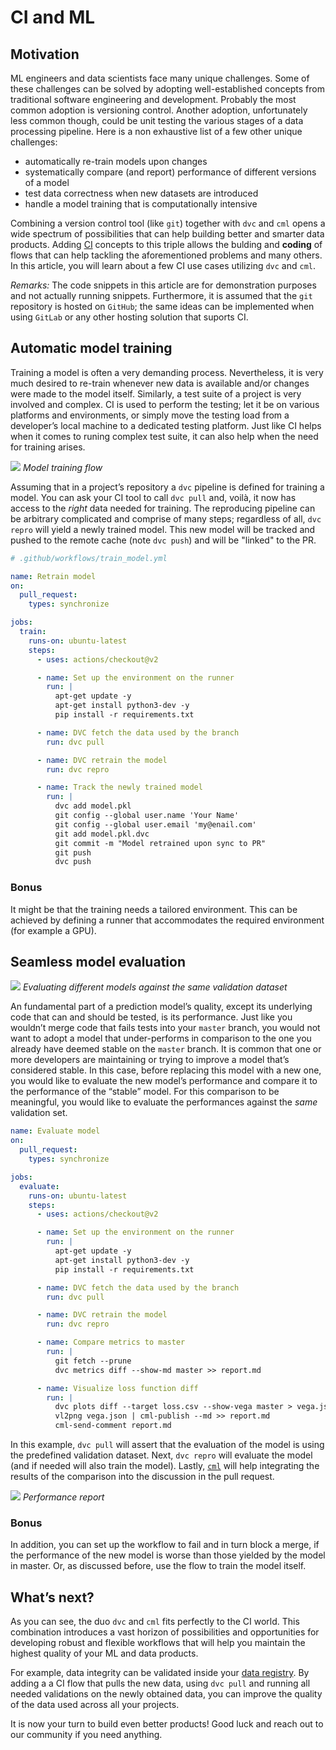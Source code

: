 # CI and ML

## Motivation

ML engineers and data scientists face many unique challenges. Some of these
challenges can be solved by adopting well-established concepts from traditional
software engineering and development. Probably the most common adoption is
versioning control. Another adoption, unfortunately less common though, could be
unit testing the various stages of a data processing pipeline. Here is a non
exhaustive list of a few other unique challenges:

- automatically re-train models upon changes
- systematically compare (and report) performance of different versions of a
  model
- test data correctness when new datasets are introduced
- handle a model training that is computationally intensive

Combining a version control tool (like `git`) together with `dvc` and `cml`
opens a wide spectrum of possibilities that can help building better and smarter
data products. Adding [CI](https://en.wikipedia.org/wiki/Continuous_integration)
concepts to this triple allows the bulding and **coding** of flows that can help
tackling the aforementioned problems and many others. In this article, you will
learn about a few CI use cases utilizing `dvc` and `cml`.

_Remarks:_ The code snippets in this article are for demonstration purposes and
not actually running snippets. Furthermore, it is assumed that the `git`
repository is hosted on `GitHub`; the same ideas can be implemented when using
`GitLab` or any other hosting solution that suports CI.

## Automatic model training

Training a model is often a very demanding process. Nevertheless, it is very
much desired to re-train whenever new data is available and/or changes were made
to the model itself. Similarly, a test suite of a project is very involved and
complex. CI is used to perform the testing; let it be on various platforms and
environments, or simply move the testing load from a developer’s local machine
to a dedicated testing platform. Just like CI helps when it comes to runing
complex test suite, it can also help when the need for training arises.

![](/img/ci_for_ml_retrain_model.jpg) _Model training flow_

Assuming that in a project’s repository a `dvc` pipeline is defined for training
a model. You can ask your CI tool to call `dvc pull` and, voilà, it now has
access to the _right_ data needed for training. The reproducing pipeline can be
arbitrary complicated and comprise of many steps; regardless of all, `dvc repro`
will yield a newly trained model. This new model will be tracked and pushed to
the remote cache (note `dvc push`) and will be "linked" to the PR.

```yml
# .github/workflows/train_model.yml

name: Retrain model
on:
  pull_request:
    types: synchronize

jobs:
  train:
    runs-on: ubuntu-latest
    steps:
      - uses: actions/checkout@v2

      - name: Set up the environment on the runner
        run: |
          apt-get update -y
          apt-get install python3-dev -y
          pip install -r requirements.txt

      - name: DVC fetch the data used by the branch
        run: dvc pull

      - name: DVC retrain the model
        run: dvc repro

      - name: Track the newly trained model
        run: |
          dvc add model.pkl
          git config --global user.name 'Your Name'
          git config --global user.email 'my@enail.com'
          git add model.pkl.dvc
          git commit -m "Model retrained upon sync to PR"
          git push
          dvc push
```

### Bonus

It might be that the training needs a tailored environment. This can be achieved
by defining a runner that accommodates the required environment (for example a
GPU).

## Seamless model evaluation

![](/img/ci_for_ml_evaluate_models.jpg) _Evaluating different models against the
same validation dataset_

An fundamental part of a prediction model’s quality, except its underlying code
that can and should be tested, is its performance. Just like you wouldn’t merge
code that fails tests into your `master` branch, you would not want to adopt a
model that under-performs in comparison to the one you already have deemed
stable on the `master` branch. It is common that one or more developers are
maintaining or trying to improve a model that’s considered stable. In this case,
before replacing this model with a new one, you would like to evaluate the new
model’s performance and compare it to the performance of the “stable” model. For
this comparison to be meaningful, you would like to evaluate the performances
against the _same_ validation set.

```yml
name: Evaluate model
on:
  pull_request:
    types: synchronize

jobs:
  evaluate:
    runs-on: ubuntu-latest
    steps:
      - uses: actions/checkout@v2

      - name: Set up the environment on the runner
        run: |
          apt-get update -y
          apt-get install python3-dev -y
          pip install -r requirements.txt

      - name: DVC fetch the data used by the branch
        run: dvc pull

      - name: DVC retrain the model
        run: dvc repro

      - name: Compare metrics to master
        run: |
          git fetch --prune
          dvc metrics diff --show-md master >> report.md

      - name: Visualize loss function diff
        run: |
          dvc plots diff --target loss.csv --show-vega master > vega.json
          vl2png vega.json | cml-publish --md >> report.md
          cml-send-comment report.md
```

In this example, `dvc pull` will assert that the evaluation of the model is
using the predefined validation dataset. Next, `dvc repro` will evaluate the
model (and if needed will also train the model). Lastly,
[`cml`](http://www.cml.dev) will help integrating the results of the comparison
into the discussion in the pull request.

![](/img/ci_for_ml_long_report.png) _Performance report_

### Bonus

In addition, you can set up the workflow to fail and in turn block a merge, if
the performance of the new model is worse than those yielded by the model in
master. Or, as discussed before, use the flow to train the model itself.

## What’s next?

As you can see, the duo `dvc` and `cml` fits perfectly to the CI world. This
combination introduces a vast horizon of possibilities and opportunities for
developing robust and flexible workflows that will help you maintain the highest
quality of your ML and data products.

For example, data integrity can be validated inside your
[data registry](/doc/use-cases/data-registries). By adding a a CI flow that
pulls the new data, using `dvc pull` and running all needed validations on the
newly obtained data, you can improve the quality of the data used across all
your projects.

It is now your turn to build even better products! Good luck and reach out to
our community if you need anything.
